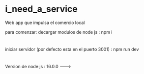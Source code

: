 # i_need_a_service
Web app que impulsa el comercio local 

para comenzar:
decargar modulos de node js : npm i

#
iniciar servidor (por defecto esta en el puerto 3001) : npm run dev

#
Version de node js : 16.0.0 --->



